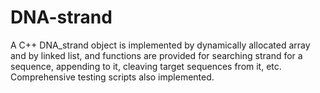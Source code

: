 # DNA-strand
A C++ DNA_strand object is implemented by dynamically allocated array and by linked list, and functions are provided for searching strand for a sequence, appending to it, cleaving target sequences from it, etc. Comprehensive testing scripts also implemented.
